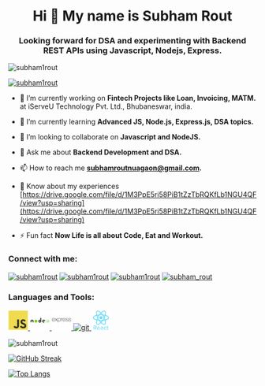 <!---
subham1rout/subham1rout is a ✨ special ✨ repository because its `README.md` (this file) appears on your GitHub profile.
You can click the Preview link to take a look at your changes.
--->
<h1 align="center">Hi 👋 My name is Subham Rout</h1>
<h3 align="center">Looking forward for DSA and experimenting with Backend REST APIs using Javascript, Nodejs, Express.</h3>

<p align="left"> <img src="https://komarev.com/ghpvc/?username=subham1rout&label=Profile%20views&color=0e75b6&style=flat" alt="subham1rout" /> </p>
<!---
<p align="left"> <a href="https://github.com/ryo-ma/github-profile-trophy"><img src="https://github-profile-trophy.vercel.app/?username=subham1rout" alt="subham1rout" /></a> </p>
--->
<p align="left"> <a href="https://twitter.com/subham1rout" target="blank"><img src="https://img.shields.io/twitter/follow/subham1rout?logo=twitter&style=for-the-badge" alt="subham1rout" /></a> </p>

- 🔭 I’m currently working on **Fintech Projects like Loan, Invoicing, MATM.** at iServeU Technology Pvt. Ltd., Bhubaneswar, india.

- 🌱 I’m currently learning **Advanced JS, Node.js, Express.js, DSA topics.**

- 👯 I’m looking to collaborate on **Javascript and NodeJS.**

- 💬 Ask me about **Backend Development and DSA.**

- 📫 How to reach me **subhamroutnuagaon@gmail.com.**

- 📄 Know about my experiences [https://drive.google.com/file/d/1M3PpE5ri58PiB1tZzTbRQKfLb1NGU4QF/view?usp=sharing](https://drive.google.com/file/d/1M3PpE5ri58PiB1tZzTbRQKfLb1NGU4QF/view?usp=sharing)

- ⚡ Fun fact **Now Life is all about Code, Eat and Workout.**

<h3 align="left">Connect with me:</h3>
<p align="left">
<a href="https://twitter.com/subham1rout" target="blank"><img align="center" src="https://raw.githubusercontent.com/rahuldkjain/github-profile-readme-generator/master/src/images/icons/Social/twitter.svg" alt="subham1rout" height="30" width="40" /></a>
<a href="https://linkedin.com/in/subham1rout" target="blank"><img align="center" src="https://raw.githubusercontent.com/rahuldkjain/github-profile-readme-generator/master/src/images/icons/Social/linked-in-alt.svg" alt="subham1rout" height="30" width="40" /></a>
<a href="https://www.leetcode.com/subham1rout" target="blank"><img align="center" src="https://raw.githubusercontent.com/rahuldkjain/github-profile-readme-generator/master/src/images/icons/Social/leet-code.svg" alt="subham1rout" height="30" width="40" /></a>
<a href="https://auth.geeksforgeeks.org/user/subham_rout" target="blank"><img align="center" src="https://raw.githubusercontent.com/rahuldkjain/github-profile-readme-generator/master/src/images/icons/Social/geeks-for-geeks.svg" alt="subham_rout" height="30" width="40" /></a>
</p>

<h3 align="left">Languages and Tools:</h3>
<p align="left">
<a href="https://developer.mozilla.org/en-US/docs/Web/JavaScript" target="_blank" rel="noreferrer"> <img src="https://raw.githubusercontent.com/devicons/devicon/master/icons/javascript/javascript-original.svg" alt="javascript" width="40" height="40"/> </a> 
<a href="https://nodejs.org" target="_blank" rel="noreferrer"> <img src="https://raw.githubusercontent.com/devicons/devicon/master/icons/nodejs/nodejs-original-wordmark.svg" alt="nodejs" width="40" height="40"/> </a>
<a href="https://expressjs.com" target="_blank" rel="noreferrer"> <img src="https://raw.githubusercontent.com/devicons/devicon/master/icons/express/express-original-wordmark.svg" alt="express" width="40" height="40"/> </a>
<a href="https://git-scm.com/" target="_blank" rel="noreferrer"> <img src="https://www.vectorlogo.zone/logos/git-scm/git-scm-icon.svg" alt="git" width="40" height="40"/> </a>
<a href="https://reactjs.org/" target="_blank" rel="noreferrer"> <img src="https://raw.githubusercontent.com/devicons/devicon/master/icons/react/react-original-wordmark.svg" alt="react" width="40" height="40"/> </a> </p>

<p><img align="center" src="https://github-readme-stats.vercel.app/api?username=subham1rout&show_icons=true&locale=en" alt="subham1rout" /></p>

[![GitHub Streak](http://github-readme-streak-stats.herokuapp.com?user=subham1rout&theme=dark&background=000000)](https://git.io/streak-stats)

[![Top Langs](https://github-readme-stats.vercel.app/api/top-langs/?username=subham1rout)](https://github.com/anuraghazra/github-readme-stats)
